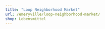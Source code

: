 ```yaml
---
title: "Loop Neighborhood Market"
url: /emeryville/loop-neighborhood-market/
shop: Lebensmittel
---
```

